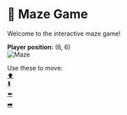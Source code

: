 # 🧩 Maze Game  
Welcome to the interactive maze game!

**Player position:** (6, 6)  
![Maze](https://recognize-instructor-criteria-other.trycloudflare.com/images/pos_6_6.png?t=1760505265575)

Use these to move:  
[⬆️](https://recognize-instructor-criteria-other.trycloudflare.com/move/6_6_w)  
[⬇️](https://recognize-instructor-criteria-other.trycloudflare.com/move/6_6_s)  
[⬅️](https://recognize-instructor-criteria-other.trycloudflare.com/move/6_6_a)  
[➡️](https://recognize-instructor-criteria-other.trycloudflare.com/move/6_6_d)
